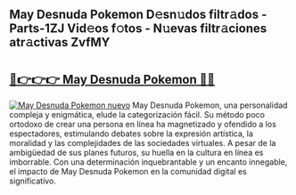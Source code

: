 ## May Desnuda Pokemon D𝚎sn𝚞dos filtr𝚊dos - Parts-1ZJ Vid𝚎os f𝚘tos - N𝚞evas filtr𝚊ciones atr𝚊ctivas ZvfMY

# <h2><a href="http://mbbmxgq.tromn.icu/?c=May+Desnuda+Pokemon">🔗👉👉👉 May Desnuda Pokemon 🔗🔗</a></h2>

[![May Desnuda Pokemon nuevo](https://i.imgur.com/pEAQMta.gif)](http://mbbmxgq.tromn.icu/?c=May+Desnuda+Pokemon)
May Desnuda Pokemon, una personalidad compleja y enigmática, elude la categorización fácil. Su método poco ortodoxo de crear una persona en línea ha magnetizado y ofendido a los espectadores, estimulando debates sobre la expresión artística, la moralidad y las complejidades de las sociedades virtuales. A pesar de la ambigüedad de sus planes futuros, su huella en la cultura en línea es imborrable. Con una determinación inquebrantable y un encanto innegable, el impacto de May Desnuda Pokemon en la comunidad digital es significativo.
